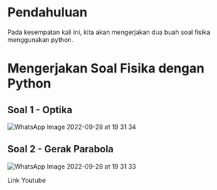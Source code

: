 # Pendahuluan
Pada kesempatan kali ini, kita akan mengerjakan dua buah soal fisika menggunakan python.

# Mengerjakan Soal Fisika dengan Python
## Soal 1 - Optika
![WhatsApp Image 2022-09-28 at 19 31 34](https://user-images.githubusercontent.com/87614211/193467178-88b40d00-db25-4367-b92e-11e68f784201.jpeg)


## Soal 2 - Gerak Parabola
![WhatsApp Image 2022-09-28 at 19 31 33](https://user-images.githubusercontent.com/87614211/193467202-242adc36-7a8e-43ce-aac0-a708eace9443.jpeg)

 Link Youtube 
